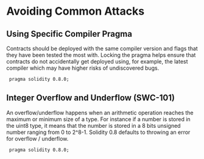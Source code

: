 # Avoiding Common Attacks

## Using Specific Compiler Pragma 

Contracts should be deployed with the same compiler version and flags that they have been tested the most with. Locking the pragma helps ensure that contracts do not accidentally get deployed using, for example, the latest compiler which may have higher risks of undiscovered bugs.

```
 pragma solidity 0.8.0;
```

## Integer Overflow and Underflow (SWC-101)

An overflow/underflow happens when an arithmetic operation reaches the maximum or minimum size of a type. For instance if a number is stored in the uint8 type, it means that the number is stored in a 8 bits unsigned number ranging from 0 to 2^8-1. Solidity 0.8 defaults to throwing an error for overflow / underflow.

```
 pragma solidity 0.8.0;
```
```

